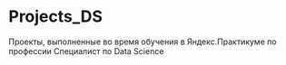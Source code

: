 # Projects_DS
Проекты, выполненные во время обучения в Яндекс.Практикуме по профессии Специалист по Data Science 
